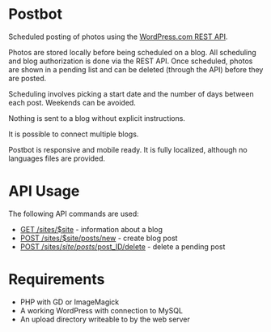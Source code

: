Postbot
=======

Scheduled posting of photos using the [WordPress.com REST API](https://developer.wordpress.com/docs/api/).

Photos are stored locally before being scheduled on a blog. All scheduling and blog authorization is done via the REST API. Once scheduled, photos are shown in a pending list and can be deleted (through the API) before they are posted.

Scheduling involves picking a start date and the number of days between each post. Weekends can be avoided.

Nothing is sent to a blog without explicit instructions.

It is possible to connect multiple blogs.

Postbot is responsive and mobile ready. It is fully localized, although no languages files are provided.

API Usage
=========

The following API commands are used:
- [GET /sites/$site](https://developer.wordpress.com/docs/api/1/get/sites/%24site/) - information about a blog
- [POST /sites/$site/posts/new](https://developer.wordpress.com/docs/api/1/post/sites/%24site/posts/new/) - create blog post
- [POST /sites/$site/posts/$post_ID/delete](https://developer.wordpress.com/docs/api/1/post/sites/%24site/posts/%24post_ID/delete/) - delete a pending post

Requirements
============

- PHP with GD or ImageMagick
- A working WordPress with connection to MySQL
- An upload directory writeable to by the web server
